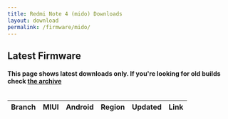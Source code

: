 ```yaml
---
title: Redmi Note 4 (mido) Downloads
layout: download
permalink: /firmware/mido/
---
```


## Latest Firmware
#### This page shows latest downloads only. If you're looking for old builds check [the archive](/archive/firmware/mido/)


<div style="overflow-x:auto;">
<table id="firmware" class="compact row-border" style="width:100%">
    <thead>
        <tr>
            <th>Branch</th>
            <th>MIUI</th>
            <th>Android</th>
            <th>Region</th>
            <th>Updated</th>
            <th>Link</th>
        </tr>
    </thead>
    <script>loadFirmwareDownloads('mido', 'latest')</script>
</table>
</div>
